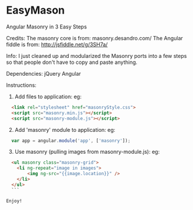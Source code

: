 EasyMason
=========

Angular Masonry in 3 Easy Steps

Credits: 
The masonry core is from: masonry.desandro.com/
The Angular fiddle is from: http://jsfiddle.net/g/3SH7a/

Info:
I just cleaned up and modularized the Masonry ports into a few steps so that people don't have to copy and paste anything.

Dependencies:
jQuery
Angular

Instructions:
1. Add files to application:
  eg:
  ```html
    <link rel="stylesheet" href="masonryStyle.css">
    <script src="masonry.min.js"></script>
    <script src="masonry-module.js"></script>
  ```
2. Add 'masonry' module to application:
  eg:
  ```javascript
    var app = angular.module('app', ['masonry']);
  ```
3. Use masonry (pulling images from masonry-module.js):
  eg:
  ```html
    <ul masonry class="masonry-grid">
  	  <li ng-repeat="image in images">
  		  <img ng-src="{{image.location}}" />
  	  </li>
    </ul>
    ```
  
  Enjoy!

